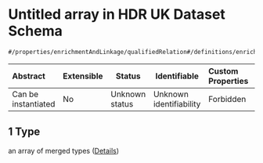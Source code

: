 # Untitled array in HDR UK Dataset Schema

```txt
#/properties/enrichmentAndLinkage/qualifiedRelation#/definitions/enrichmentAndLinkage/properties/qualifiedRelation/anyOf/1
```




| Abstract            | Extensible | Status         | Identifiable            | Custom Properties | Additional Properties | Access Restrictions | Defined In                                                                                         |
| :------------------ | ---------- | -------------- | ----------------------- | :---------------- | --------------------- | ------------------- | -------------------------------------------------------------------------------------------------- |
| Can be instantiated | No         | Unknown status | Unknown identifiability | Forbidden         | Allowed               | none                | [dataset.schema.json\*](../../../schema/dataset/latest/dataset.schema.json "open original schema") |

## 1 Type

an array of merged types ([Details](dataset-definitions-enrichmentandlinkage-properties-linked-datasets-anyof-1-items.md))
